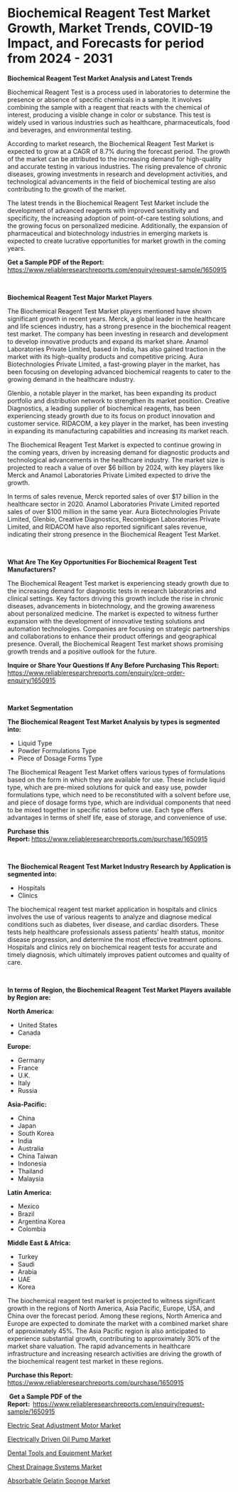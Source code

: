 <p><h1>Biochemical Reagent Test Market Growth, Market Trends, COVID-19 Impact, and Forecasts for period from 2024 - 2031</h1></p><p><strong>Biochemical Reagent Test Market Analysis and Latest Trends</strong></p>
<p><p>Biochemical Reagent Test is a process used in laboratories to determine the presence or absence of specific chemicals in a sample. It involves combining the sample with a reagent that reacts with the chemical of interest, producing a visible change in color or substance. This test is widely used in various industries such as healthcare, pharmaceuticals, food and beverages, and environmental testing.</p><p>According to market research, the Biochemical Reagent Test Market is expected to grow at a CAGR of 8.7% during the forecast period. The growth of the market can be attributed to the increasing demand for high-quality and accurate testing in various industries. The rising prevalence of chronic diseases, growing investments in research and development activities, and technological advancements in the field of biochemical testing are also contributing to the growth of the market.</p><p>The latest trends in the Biochemical Reagent Test Market include the development of advanced reagents with improved sensitivity and specificity, the increasing adoption of point-of-care testing solutions, and the growing focus on personalized medicine. Additionally, the expansion of pharmaceutical and biotechnology industries in emerging markets is expected to create lucrative opportunities for market growth in the coming years.</p></p>
<p><strong>Get a Sample PDF of the Report:&nbsp;</strong> <a href="https://www.reliableresearchreports.com/enquiry/request-sample/1650915">https://www.reliableresearchreports.com/enquiry/request-sample/1650915</a></p>
<p>&nbsp;</p>
<p><strong>Biochemical Reagent Test Major Market Players</strong></p>
<p><p>The Biochemical Reagent Test Market players mentioned have shown significant growth in recent years. Merck, a global leader in the healthcare and life sciences industry, has a strong presence in the biochemical reagent test market. The company has been investing in research and development to develop innovative products and expand its market share. Anamol Laboratories Private Limited, based in India, has also gained traction in the market with its high-quality products and competitive pricing. Aura Biotechnologies Private Limited, a fast-growing player in the market, has been focusing on developing advanced biochemical reagents to cater to the growing demand in the healthcare industry.</p><p>Glenbio, a notable player in the market, has been expanding its product portfolio and distribution network to strengthen its market position. Creative Diagnostics, a leading supplier of biochemical reagents, has been experiencing steady growth due to its focus on product innovation and customer service. RIDACOM, a key player in the market, has been investing in expanding its manufacturing capabilities and increasing its market reach.</p><p>The Biochemical Reagent Test Market is expected to continue growing in the coming years, driven by increasing demand for diagnostic products and technological advancements in the healthcare industry. The market size is projected to reach a value of over $6 billion by 2024, with key players like Merck and Anamol Laboratories Private Limited expected to drive the growth.</p><p>In terms of sales revenue, Merck reported sales of over $17 billion in the healthcare sector in 2020. Anamol Laboratories Private Limited reported sales of over $100 million in the same year. Aura Biotechnologies Private Limited, Glenbio, Creative Diagnostics, Recombigen Laboratories Private Limited, and RIDACOM have also reported significant sales revenue, indicating their strong presence in the Biochemical Reagent Test Market.</p></p>
<p>&nbsp;</p>
<p><strong>What Are The Key Opportunities For Biochemical Reagent Test Manufacturers?</strong></p>
<p><p>The Biochemical Reagent Test market is experiencing steady growth due to the increasing demand for diagnostic tests in research laboratories and clinical settings. Key factors driving this growth include the rise in chronic diseases, advancements in biotechnology, and the growing awareness about personalized medicine. The market is expected to witness further expansion with the development of innovative testing solutions and automation technologies. Companies are focusing on strategic partnerships and collaborations to enhance their product offerings and geographical presence. Overall, the Biochemical Reagent Test market shows promising growth trends and a positive outlook for the future.</p></p>
<p><strong>Inquire or Share Your Questions If Any Before Purchasing This Report:</strong> <a href="https://www.reliableresearchreports.com/enquiry/pre-order-enquiry/1650915">https://www.reliableresearchreports.com/enquiry/pre-order-enquiry/1650915</a></p>
<p>&nbsp;</p>
<p><strong>Market Segmentation</strong></p>
<p><strong>The Biochemical Reagent Test Market Analysis by types is segmented into:</strong></p>
<p><ul><li>Liquid Type</li><li>Powder Formulations Type</li><li>Piece of Dosage Forms Type</li></ul></p>
<p><p>The Biochemical Reagent Test Market offers various types of formulations based on the form in which they are available for use. These include liquid type, which are pre-mixed solutions for quick and easy use, powder formulations type, which need to be reconstituted with a solvent before use, and piece of dosage forms type, which are individual components that need to be mixed together in specific ratios before use. Each type offers advantages in terms of shelf life, ease of storage, and convenience of use.</p></p>
<p><strong>Purchase this Report:&nbsp;</strong><a href="https://www.reliableresearchreports.com/purchase/1650915">https://www.reliableresearchreports.com/purchase/1650915</a></p>
<p>&nbsp;</p>
<p><strong>The Biochemical Reagent Test Market Industry Research by Application is segmented into:</strong></p>
<p><ul><li>Hospitals</li><li>Clinics</li></ul></p>
<p><p>The biochemical reagent test market application in hospitals and clinics involves the use of various reagents to analyze and diagnose medical conditions such as diabetes, liver disease, and cardiac disorders. These tests help healthcare professionals assess patients' health status, monitor disease progression, and determine the most effective treatment options. Hospitals and clinics rely on biochemical reagent tests for accurate and timely diagnosis, which ultimately improves patient outcomes and quality of care.</p></p>
<p>&nbsp;</p>
<p><strong>In terms of Region, the Biochemical Reagent Test Market Players available by Region are:</strong></p>
<p>
    <p> <strong> North America: </strong>
        <ul>
            <li>United States</li>
            <li>Canada</li>
        </ul>
        </p> 
    <p> <strong> Europe: </strong>
        <ul>
            <li>Germany</li>
            <li>France</li>
            <li>U.K.</li>
            <li>Italy</li>
            <li>Russia</li>
        </ul>
        </p> 
    <p> <strong> Asia-Pacific: </strong>
        <ul>
            <li>China</li>
            <li>Japan</li>
            <li>South Korea</li>
            <li>India</li>
            <li>Australia</li>
            <li>China Taiwan</li>
            <li>Indonesia</li>
            <li>Thailand</li>
            <li>Malaysia</li>
        </ul>
        </p> 
    <p> <strong> Latin America: </strong>
        <ul>
            <li>Mexico</li>
            <li>Brazil</li>
            <li>Argentina Korea</li>
            <li>Colombia</li>
        </ul>
        </p> 
    <p> <strong> Middle East & Africa: </strong>
        <ul>
            <li>Turkey</li>
            <li>Saudi</li>
            <li>Arabia</li>
            <li>UAE</li>
            <li>Korea</li>
        </ul>
    </p>
    </p>
<p><p>The biochemical reagent test market is projected to witness significant growth in the regions of North America, Asia Pacific, Europe, USA, and China over the forecast period. Among these regions, North America and Europe are expected to dominate the market with a combined market share of approximately 45%. The Asia Pacific region is also anticipated to experience substantial growth, contributing to approximately 30% of the market share valuation. The rapid advancements in healthcare infrastructure and increasing research activities are driving the growth of the biochemical reagent test market in these regions.</p></p>
<p><strong>Purchase this Report: </strong><a href="https://www.reliableresearchreports.com/purchase/1650915">https://www.reliableresearchreports.com/purchase/1650915</a></p>
<p>&nbsp;<strong>Get a Sample PDF of the Report:&nbsp;&nbsp;</strong><a href="https://www.reliableresearchreports.com/enquiry/request-sample/1650915">https://www.reliableresearchreports.com/enquiry/request-sample/1650915</a></p>
<p><strong></strong></p>
<p><p><a href="https://github.com/irfadac/Market-Research-Report-List-1/blob/main/electric-seat-adjustment-motor-market.md">Electric Seat Adjustment Motor Market</a></p><p><a href="https://github.com/myacatherineblakecaczo9vcsw/Market-Research-Report-List-1/blob/main/electrically-driven-oil-pump-market.md">Electrically Driven Oil Pump Market</a></p><p><a href="https://medium.com/@josereynolds2012/dental-tools-and-equipment-market-size-market-outlook-and-market-forecast-2024-to-2031-9a3c3ad29769">Dental Tools and Equipment Market</a></p><p><a href="https://medium.com/@josereynolds2012/chest-drainage-systems-market-insights-into-market-cagr-market-trends-and-growth-strategies-c13859d8a2cf">Chest Drainage Systems Market</a></p><p><a href="https://medium.com/@josereynolds2012/absorbable-gelatin-sponge-market-trends-and-market-analysis-forecasted-for-period-2024-2031-13439de0fe3a">Absorbable Gelatin Sponge Market</a></p></p>